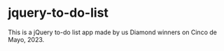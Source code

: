 # jquery-to-do-list
This is a jQuery to-do list app made by us Diamond winners on Cinco de Mayo, 2023.